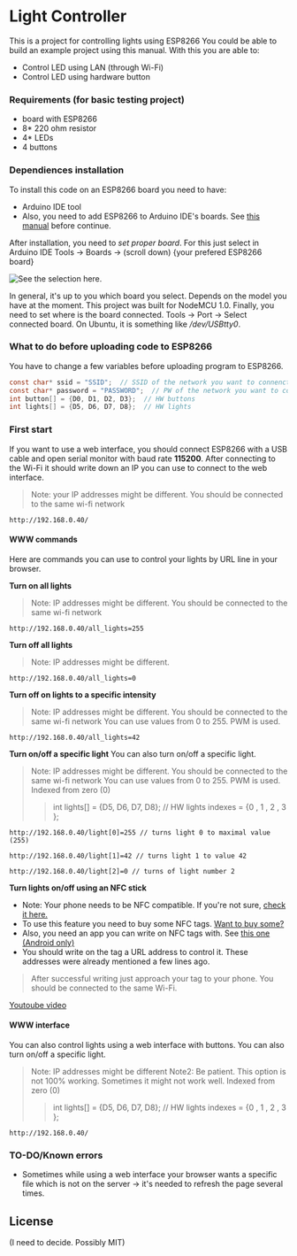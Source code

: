 # Light Controller
This is a project for controlling lights using ESP8266
You could be able to build an example project using this manual. With this you are able to:
  - Control LED using LAN (through Wi-Fi)
  - Control LED using hardware button
  
### Requirements (for basic testing project)
  - board with ESP8266
  - 8* 220 ohm resistor
  - 4* LEDs
  - 4 buttons

### Dependiences installation

To install this code on an ESP8266 board you need to have:
- Arduino IDE tool
- Also, you need to add ESP8266 to Arduino IDE's boards. See [this manual](https://randomnerdtutorials.com/how-to-install-esp8266-board-arduino-ide/) before continue. 

After installation, you need to *set proper board*. 
For this just select in Arduino IDE Tools -> Boards -> (scroll down) {your prefered ESP8266 board} 

![See the selection here. ](https://cdn.sparkfun.com/assets/learn_tutorials/3/6/5/arduino-board-select.png)

In general, it's up to you which board you select. Depends on the model you have at the moment. This project was built for NodeMCU 1.0.
Finally, you need to set where is the board connected. Tools -> Port -> Select connected board. On Ubuntu, it is something like */dev/USBtty0*. 

### What to do before uploading code to ESP8266
You have to change a few variables before uploading program to ESP8266. 
```c
const char* ssid = "SSID";  // SSID of the network you want to connenct to
const char* password = "PASSWORD";  // PW of the network you want to connenct to
int button[] = {D0, D1, D2, D3};  // HW buttons
int lights[] = {D5, D6, D7, D8};  // HW lights
```

### First start

If you want to use a web interface, you should connect ESP8266 with a USB cable and open serial monitor with baud rate **115200**. After connecting to the Wi-Fi it should write down an IP you can use to connect to the web interface. 
> Note: your IP addresses might be different.
> You should be connected to the same wi-fi network


```
http://192.168.0.40/
```

#### WWW commands
Here are commands you can use to control your lights by URL line in your browser. 

**Turn on all lights**
> Note: IP addresses might be different.
> You should be connected to the same wi-fi network
```
http://192.168.0.40/all_lights=255
```
**Turn off all lights**
> Note: IP addresses might be different.
```
http://192.168.0.40/all_lights=0
```
**Turn off on lights to a specific intensity**
> Note: IP addresses might be different.
> You should be connected to the same wi-fi network
> You can use values from 0 to 255. PWM is used.
```
http://192.168.0.40/all_lights=42
```
**Turn on/off a specific light**
You can also turn on/off a specific light. 
> Note: IP addresses might be different.
> You should be connected to the same wi-fi network
> You can use values from 0 to 255. PWM is used.
> Indexed from zero (0)
>> int lights[] = {D5, D6, D7, D8};  // HW lights
>> indexes = {0 , 1 , 2 , 3 };  

```
http://192.168.0.40/light[0]=255 // turns light 0 to maximal value (255)
```
```
http://192.168.0.40/light[1]=42 // turns light 1 to value 42
```
```
http://192.168.0.40/light[2]=0 // turns of light number 2
```


**Turn lights on/off using an NFC stick**
-  Note: Your phone needs to be NFC compatible. If you're not sure, [check it here. ](https://www.unitag.io/nfc/is-my-phone-compatible-with-nfc)
-  To use this feature you need to buy some NFC tags. [Want to buy some? ](https://www.aliexpress.com/wholesale?catId=303006&initiative_id=AS_20180215042558&SearchText=nfc+tag)
-  Also, you need an app you can write on NFC tags with. See [this one (Android only)](https://play.google.com/store/apps/details?id=com.wakdev.wdnfc)
-  You should write on the tag a URL address to control it. These addresses were already mentioned a few lines ago. 
> After successful writing just approach your tag to your phone.
> You should be connected to the same Wi-Fi.

[Youtoube video](https://youtu.be/nTlXOTvhRiI)

#### WWW interface
You can also control lights using a web interface with buttons. 
You can also turn on/off a specific light. 
> Note: IP addresses might be different
> Note2: Be patient. This option is not 100% working. Sometimes it might not work well. 
> Indexed from zero (0)
>> int lights[] = {D5, D6, D7, D8};  // HW lights
>> indexes = {0 , 1 , 2 , 3 };  

```
http://192.168.0.40/
```

### TO-DO/Known errors

 - Sometimes while using a web interface your browser wants a specific file which is not on the server -> it's needed to refresh the page several times. 

License
-----
(I need to decide. Possibly MIT) 
